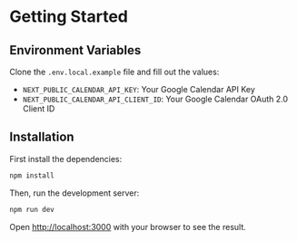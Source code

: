 # Getting Started

## Environment Variables

Clone the `.env.local.example` file and fill out the values:

- `NEXT_PUBLIC_CALENDAR_API_KEY`: Your Google Calendar API Key
- `NEXT_PUBLIC_CALENDAR_API_CLIENT_ID`: Your Google Calendar OAuth 2.0 Client ID

## Installation

First install the dependencies:

```bash
npm install
```

Then, run the development server:

```bash
npm run dev
```

Open [http://localhost:3000](http://localhost:3000) with your browser to see the result.

